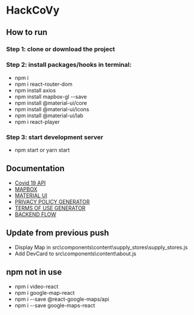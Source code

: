 # HackCoVy
## How to run
### Step 1: clone or download the project
### Step 2: install packages/hooks in terminal: 
* npm i
* npm i react-router-dom
* npm install axios
* npm install mapbox-gl --save
* npm install @material-ui/core 
* npm install @material-ui/icons
* npm install @material-ui/lab
* npm i react-player
### Step 3: start development server
* npm start or yarn start

## Documentation
* [Covid 19 API](https://corona.lmao.ninja/v2/countries)
* [MAPBOX](https://www.mapbox.com/)
* [MATERIAL UI](https://material-ui.com/)
* [PRIVACY POLICY GENERATOR](https://www.privacypolicygenerator.info/)
* [TERMS OF USE GENERATOR](https://www.termsofusegenerator.net/)
* [BACKEND FLOW](https://www.lucidchart.com/invitations/accept/266989db-b767-4300-afff-91cdef6bbff7)

## Update from previous push
* Display Map in src\components\content\supply_stores\supply_stores.js
* Add DevCard to src\components\content\about.js

## npm not in use
* npm i video-react
* npm i google-map-react 
* npm i --save @react-google-maps/api 
* npm i --save google-maps-react 
